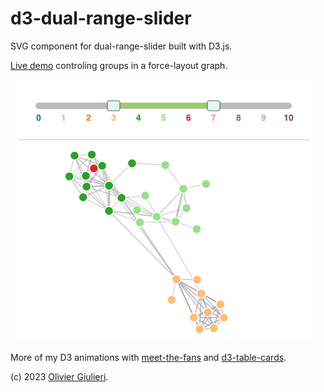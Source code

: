 # d3-dual-range-slider

SVG component for dual-range-slider built with D3.js.

[Live demo](https://evoluteur.github.io/d3-dual-range-slider) controling groups in a force-layout graph.

![Screenshot](https://raw.githubusercontent.com/evoluteur/d3-dual-range-slider/master/screenshot.gif)

 More of my D3 animations with
 [meet-the-fans](https://evoluteur.github.io/meet-the-fans)
 and
 [d3-table-cards](https://evoluteur.github.io/d3-table-cards/).


(c) 2023 [Olivier Giulieri](https://evoluteur.github.io/).
